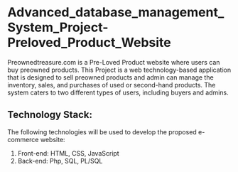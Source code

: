 # Advanced_database_management_System_Project-Preloved_Product_Website

Preownedtreasure.com is a Pre-Loved Product website where users can buy preowned products. This Project is a web technology-based application that is designed to sell preowned products and admin can manage the inventory, sales, and purchases of used or second-hand products. The system caters to two different types of users, including buyers and admins.

## Technology Stack:
The following technologies will be used to develop the proposed e-commerce website:
1. Front-end: HTML, CSS, JavaScript
2. Back-end: Php, SQL, PL/SQL
